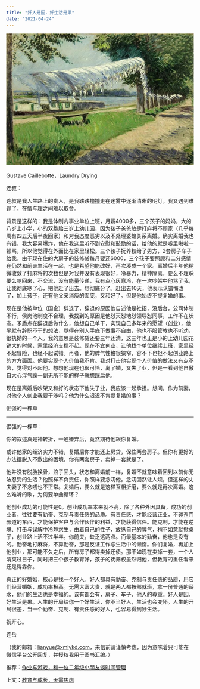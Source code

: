 ```yaml
---
title: "好人是因，好生活是果"
date: "2021-04-24"
---
```


![连岳文章](images/连岳文章picture-25.jpg)

Gustave Caillebotte，Laundry Drying

  

连叔：

  

连叔是我人生路上的贵人，是我跌跌撞撞走在迷雾中逐渐清晰的明灯。我又遇到难题了，在情与理之间难以取舍。

  

背景是这样的：我是体制内事业单位上班，月薪4000多，三个孩子的妈妈，大的八岁上小学，小的双胞胎三岁上幼儿园，因为孩子爸爸放肆打麻将不顾家（几乎每周有四五天后半夜回家）和对我态度恶劣以及不处理婆媳关系离婚。确实离婚我也有错，我太容易爆炸，他在我这里听不到安慰和鼓励的话，给他的就是噼里啪啦一顿骂，所以他觉得在外面比在家里轻松。三个孩子抚养权给了男方，2套房子车子给我，由于现在住的大房子的装修贷每月要还6000，三个孩子要照顾和二分感情在仍然和前夫生活在一起，也是希望他能改好，再次凑成一个家。离婚后半年他稍微收敛了打麻将的次数但是对我并没有表现很好，冷暴力，精神隔离，要么不理睬要么呛回来，不交流，没有能量传递，我有点心灰意冷，在一次吵架中他骂了我，让我彻底寒了心，把他赶了出去。想彻底分了。赶出去10天，他表示认错悔改了，加上孩子，还有他父亲消瘦的面庞，又和好了。但是他始终不提复婚的事。

  

现在是他被单位（国企）辞退了，辞退的原因他自述他是社招，没后台，公司体制不行，侯岗池制度不合理，我找到的原因是他怼天怼地怼领导怼同事，工作不在状态。矛盾点在辞退后做什么，他想自己单干，实现自己多年来的愿望（创业），他早就有辞职不干的想法，觉得在别人手底下做事不自由，他也不服管教也不听劝，很执拗的一个人。我的意思是装修贷还要三年还清，这三年也正是小的上幼儿园花销大的时候，家里经济支撑不起。现在不宜创业，让他找个单位继续上班，家里经不起冒险，也经不起试错。再者，他的脾气性格很狭窄，容不下也担不起创业路上的方方面面。他要实现个人价值我不肯。我对打击他实现个人价值的做法又有点不齿，觉得对不起他。想想他现在也很可怜，离了婚，又失了业，但是一看到他自傲自大心浮气躁一副无所不能的样子就想踩扁他。

  

现在是离婚后吵架又和好的状态下他失了业，我应该一起承担。想问，作为前妻，对他个人创业我要干涉吗？他为什么迟迟不肯提复婚的事？

  

倔强的一棵草

  

* * *

  

倔强的一棵草：

  

你的叙述真是神转折，一通嫌弃后，竟然期待他跟你复婚。

  

或许他家的经济实力不错，复婚后你才能还上房贷，保住两套房子。但你有更好的办法摆脱入不敷出的困境，你有两套房子，卖掉一套就是了。

  

他并没有脱胎换骨，浪子回头，状态和离婚前一样，复婚不就意味着回到以前你无法忍受的生活？他照样不负责任，你照样要念叨他。念叨固然让人烦，但这样的丈夫妻子不念叨也不正常。复婚后，要么就是这样互相折磨，要么就是再次离婚。这么难听的歌，为何要单曲循环？

  

他创业成功的可能性是0。创业成功率本来就不高，除了各种外因具备，成功的创业者，往往要有勤奋、克制与责任感的品质。有责任感，才能经营正业，不碰歪门邪道的东西，才能保护客户与合作伙伴的利益，才能获得信任。能克制，才能在逆境、打击与误解中冷静求生，由着自己的性子，放纵自己的脾气，稍不如意就掀桌子，创业路上活不过半年。你前夫，缺乏这两点。而最基本的勤奋，他也是没有的。勤奋地打麻将，不算勤奋，那是反证工作与生活中的懒惰。你们复婚，再加上他创业，那可能不久之后，所有房子都得卖掉还债。那不如现在卖掉一套，一个人清爽过日子，同时把三个孩子教育好，孩子的抚养权虽然归他，但教育的重任看来还是得靠你。

  

真正的好婚姻，核心是找一个好人。好人都具有勤奋、克制与责任感的品质，用它们经营婚姻，成功率极高。无需大富大贵，就是两人都按部就班，拿一份普通的薪水，他们的生活也是幸福的。该有都会有，房子、车子、他人的尊重。好人是因，好生活是果。人生的开局给你一个好生活，你不当好人，生活也会变坏。人生的开局很差，当一个勤奋、克制、有责任感的好人，也容易得到好生活。

  

祝开心。

  

连岳

  

（我的邮箱：lianyue@xmlykd.com，来信前请谨慎考虑，因为意味着只可能在微信平台公开回复，并授权我用于图书汇编。）

推荐：[作业与游戏，和一位二年级小朋友谈时间管理](http://mp.weixin.qq.com/s?__biz=MjM5NDU0Mjk2MQ==&mid=2651699826&idx=1&sn=950b86adfcfc65559205aef11c4478f1&chksm=bd7f3e6c8a08b77a0214bf6e1fceccce549df2b51919fc1575cb18f8c81442491b59757a004c&scene=21#wechat_redirect)  

上文：[教育与成长，无需焦虑](http://mp.weixin.qq.com/s?__biz=MjM5NDU0Mjk2MQ==&mid=2651700420&idx=1&sn=ec3dedd4cf445562a99e97f7544a0b0d&chksm=bd7f38da8a08b1ccbd7d367e64749c67809cc3bab633cea0171f2c8c8defd588174016f1432c&scene=21#wechat_redirect)
